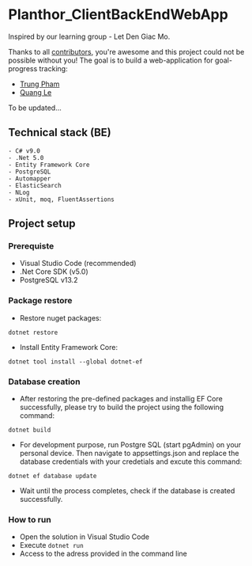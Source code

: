 # Planthor_ClientBackEndWebApp

Inspired by our learning group - Let Den Giac Mo.

Thanks to all [contributors](https://github.com/Planthor-Team/Planthor_ClientBackEndWebApp/graphs/contributors), you're awesome and this project could not be possible without you! The goal is to build a web-application for goal-progress tracking:
- [Trung Pham](https://github.com/zovippro1996)
- [Quang Le](https://github.com/quanglegl1404)

To be updated...

## Technical stack (BE)
```
- C# v9.0
- .Net 5.0
- Entity Framework Core
- PostgreSQL
- Automapper
- ElasticSearch
- NLog
- xUnit, moq, FluentAssertions
```

## Project setup

### Prerequiste

- Visual Studio Code (recommended)
- .Net Core SDK (v5.0)
- PostgreSQL v13.2

### Package restore

- Restore nuget packages:
```
dotnet restore
```
- Install Entity Framework Core:
```
dotnet tool install --global dotnet-ef
```

### Database creation

- After restoring the pre-defined packages and installig EF Core successfully, please try to build the project using the following command:
```
dotnet build
```

- For development purpose, run Postgre SQL (start pgAdmin) on your personal device. Then navigate to appsettings.json and replace the database credentials with your credetials and excute this command:
```
dotnet ef database update
```

- Wait until the process completes, check if the database is created successfully.

### How to run

- Open the solution in Visual Studio Code
- Execute ```dotnet run``` 
- Access to the adress provided in the command line
